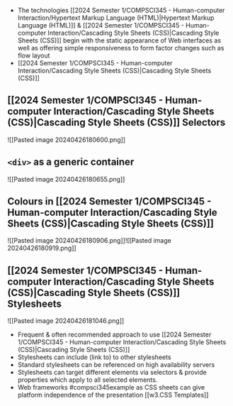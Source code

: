 - The technologies [[2024 Semester 1/COMPSCI345 - Human-computer Interaction/Hypertext Markup Language (HTML)|Hypertext Markup Language (HTML)]] & [[2024 Semester 1/COMPSCI345 - Human-computer Interaction/Cascading Style Sheets (CSS)|Cascading Style Sheets (CSS)]] begin with the static appearance of Web interfaces as well as offering simple responsiveness to form factor changes such as flow layout
- [[2024 Semester 1/COMPSCI345 - Human-computer Interaction/Cascading Style Sheets (CSS)|Cascading Style Sheets (CSS)]] 
## [[2024 Semester 1/COMPSCI345 - Human-computer Interaction/Cascading Style Sheets (CSS)|Cascading Style Sheets (CSS)]] Selectors
![[Pasted image 20240426180600.png]]
## `<div>` as a generic container
![[Pasted image 20240426180655.png]]
## Colours in [[2024 Semester 1/COMPSCI345 - Human-computer Interaction/Cascading Style Sheets (CSS)|Cascading Style Sheets (CSS)]]
![[Pasted image 20240426180906.png]]![[Pasted image 20240426180919.png]]
## [[2024 Semester 1/COMPSCI345 - Human-computer Interaction/Cascading Style Sheets (CSS)|Cascading Style Sheets (CSS)]] Stylesheets
![[Pasted image 20240426181046.png]]
- Frequent & often recommended approach to use [[2024 Semester 1/COMPSCI345 - Human-computer Interaction/Cascading Style Sheets (CSS)|Cascading Style Sheets (CSS)]]
- Stylesheets can include (link to) to other stylesheets
- Standard stylesheets can be referenced on high availability servers
- Stylesheets can target different elements via selectors & provide properties which apply to all selected elements.
- Web frameworks #compsci345example as CSS sheets can give platform independence of the presentation
[[w3.CSS Templates]]